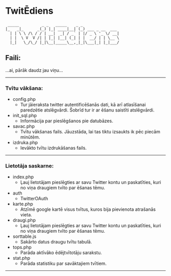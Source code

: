 # TwitĒdiens
     _____          _ _   _____    _ _                     
    |_   _|_      _(_) |_| ____|__| (_) ___ _ __  ___      
      | | \ \ /\ / / | __|  _| / _` | |/ _ \ '_ \/ __|     
      | |  \ V  V /| | |_| |__| (_| | |  __/ | | \__ \     
      |_|   \_/\_/ |_|\__|_____\__,_|_|\___|_| |_|___/     
                                                           


## Faili:
...ai, pārāk daudz jau viņu...

****************************************************************

### Tvītu vākšana:

- config.php     
  - Tur jāieraksta twitter autentificēšanās dati, kā arī atlasīšanai paredzētie atslēgvārdi. Šobrīd tur ir ar ēšanu saistīti atslēgvārdi. 
- init_sql.php
  - Informācija par pieslēgšanos pie datubāzes.
- savac.php
  - Tvītu vākšanas fails. Jāuzstāda, lai tas tiktu izsaukts ik pēc piecām minūtēm.
- izdruka.php
  - Ievākto tvītu izdrukāšanas fails.
 
****************************************************************

### Lietotāja saskarne:

- index.php
  - Ļauj lietotājam pieslēgties ar savu Twitter kontu un paskatīties, kuri no viņa draugiem tvīto par ēšanas tēmu.
- auth
  - TwitterOAuth
- karte.php
  - Atzīmē google kartē visus tvītus, kuros bija pievienota atrašanās vieta.
- draugi.php
  - Ļauj lietotājam pieslēgties ar savu Twitter kontu un paskatīties, kuri no viņa draugiem tvīto par ēšanas tēmu.
- sorttable.js
  - Sakārto datus draugu tvītu tabulā.
- tops.php
  - Parāda aktīvāko ēdējtvītotāju sarakstu.
- stat.php
  - Parāda statistiku par savāktajiem tvītiem.

****************************************************************